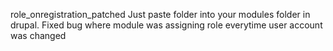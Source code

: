 role_onregistration_patched
Just paste folder into your modules folder in drupal.
Fixed bug where module was assigning role everytime user account was changed
